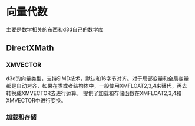 # 向量代数
主要是数学相关的东西和d3d自己的数学库
## DirectXMath
### XMVECTOR
d3d的向量类型，支持SIMD技术，默认和16字节对齐。对于局部变量和全局变量都是自动对齐，如果在类或者结构体中，一般使用XMFLOAT2,3,4来替代，再去转换成XMVECTOR去进行运算。
提供了加载和存储函数在XMFLOAT2,3,4和XMVECTOR中进行变换。
### 加载和存储
